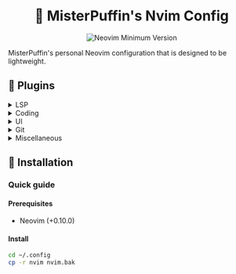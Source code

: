 <h1 align="center">	🐧 MisterPuffin's Nvim Config </h1>

<p align="center">
  <img alt="Neovim Minimum Version" src="https://img.shields.io/badge/Neovim-0.10.0+-blueviolet.svg?style=flat-square&logo=Neovim&logoColor=white)](https://github.com/neovim/neovim">
</p>

MisterPuffin's personal Neovim configuration that is designed to be lightweight.

## 🔧 Plugins

<details>
  <summary>LSP</summary>
  - mason + nvim-lspconfig + mason-lspconfig
  - nvim-cmp
  - LuaSnip
  - lsp-zero.nvim
</details>
<details>
  <summary>Coding</summary>
  - telescope.nvim
  - nvim-spectre
  - nvim-ufo
  - nvim-surround
  - better-escape
  - Comment.nvim
  - mini.pairs
  - oil.nvim
</details>
<details>
  <summary>UI</summary>
  - todo-comments
  - which-key.nvim
  - indent-blankline.nvim
</details>
<details>
  <summary>Git</summary>
  - git-blame.nvim
  - gitsigns.nvim
</details>
<details>
  <summary>Miscellaneous</summary>
  - Vimtex
  - markdown-preview
  - Navigator.nvim (tmux navigation)
</details>

## 🔨 Installation
### Quick guide

#### Prerequisites
- Neovim (+0.10.0)

#### Install
```bash
cd ~/.config
cp -r nvim nvim.bak
```


